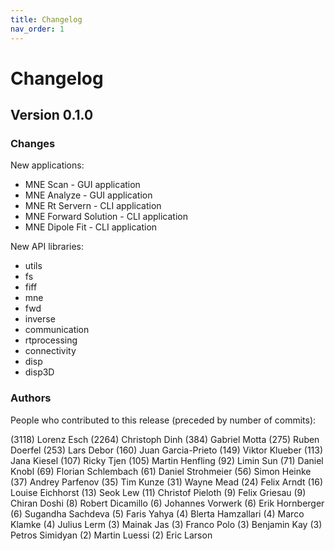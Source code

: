 ```yaml
---
title: Changelog
nav_order: 1
---
```

# Changelog

## Version 0.1.0

### Changes

New applications:

* MNE Scan - GUI application
* MNE Analyze - GUI application
* MNE Rt Servern - CLI application
* MNE Forward Solution - CLI application
* MNE Dipole Fit - CLI application

New API libraries:

* utils
* fs
* fiff
* mne
* fwd
* inverse
* communication
* rtprocessing
* connectivity
* disp
* disp3D

### Authors

People who contributed to this release (preceded by number of commits):

(3118) Lorenz Esch
(2264) Christoph Dinh
(384) Gabriel Motta
(275) Ruben Doerfel
(253) Lars Debor
(160) Juan Garcia-Prieto
(149) Viktor Klueber
(113) Jana Kiesel
(107) Ricky Tjen
(105) Martin Henfling
(92) Limin Sun
(71) Daniel Knobl
(69) Florian Schlembach
(61) Daniel Strohmeier
(56) Simon Heinke
(37) Andrey Parfenov
(35) Tim Kunze
(31) Wayne Mead
(24) Felix Arndt
(16) Louise Eichhorst
(13) Seok Lew
(11) Christof Pieloth
(9) Felix Griesau
(9) Chiran Doshi
(8) Robert Dicamillo
(6) Johannes Vorwerk
(6) Erik Hornberger
(6) Sugandha Sachdeva
(5) Faris Yahya
(4) Blerta Hamzallari
(4) Marco Klamke
(4) Julius Lerm
(3) Mainak Jas
(3) Franco Polo
(3) Benjamin Kay
(3) Petros Simidyan
(2) Martin Luessi
(2) Eric Larson
